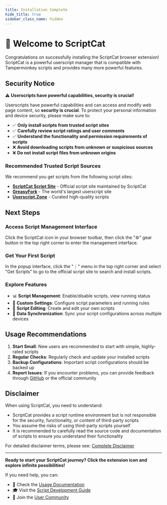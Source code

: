 ```yaml
---
title: Installation Complete
hide_title: true
sidebar_class_name: hidden
---
```


# 🎉 Welcome to ScriptCat

Congratulations on successfully installing the ScriptCat browser extension! ScriptCat is a powerful userscript manager that is compatible with Tampermonkey scripts and provides many more powerful features.

## Security Notice

⚠️ **Userscripts have powerful capabilities, security is crucial!**

Userscripts have powerful capabilities and can access and modify web page content, so **security is crucial**. To protect your personal information and device security, please make sure to:

- ✅ **Only install scripts from trusted script sites**
- ✅ **Carefully review script ratings and user comments**
- ✅ **Understand the functionality and permission requirements of scripts**
- ❌ **Avoid downloading scripts from unknown or suspicious sources**
- ❌ **Do not install script files from unknown origins**

### Recommended Trusted Script Sources

We recommend you get scripts from the following script sites:

- **[ScriptCat Script Site](https://scriptcat.org/)** - Official script site maintained by ScriptCat
- **[GreasyFork](https://greasyfork.org/)** - The world's largest userscript site
- **[Userscript.Zone](https://www.userscript.zone/)** - Curated high-quality scripts

## Next Steps

### Access Script Management Interface

Click the ScriptCat icon in your browser toolbar, then click the "⚙️" gear button in the top right corner to enter the management interface.

### Get Your First Script

In the popup interface, click the "⋮" menu in the top right corner and select "Get Scripts" to go to the official script site to search and install scripts.

### Explore Features

- 📊 **Script Management**: Enable/disable scripts, view running status
- 🔧 **Custom Settings**: Configure script parameters and running rules
- 📝 **Script Editing**: Create and edit your own scripts
- 🔄 **Data Synchronization**: Sync your script configurations across multiple devices

## Usage Recommendations

1. **Start Small**: New users are recommended to start with simple, highly-rated scripts
2. **Regular Checks**: Regularly check and update your installed scripts
3. **Backup Configurations**: Important script configurations should be backed up
4. **Report Issues**: If you encounter problems, you can provide feedback through [GitHub](https://github.com/scriptscat/scriptcat) or the official community

## Disclaimer

When using ScriptCat, you need to understand:

- ScriptCat provides a script runtime environment but is not responsible for the security, functionality, or content of third-party scripts
- You assume the risks of using third-party scripts yourself
- It is recommended to carefully read the source code and documentation of scripts to ensure you understand their functionality

For detailed disclaimer terms, please see: [Complete Disclaimer](/docs/use/policy/disclaimer/)

---

**Ready to start your ScriptCat journey? Click the extension icon and explore infinite possibilities!**

If you need help, you can:

- 📖 Check the [Usage Documentation](/docs/use/use/)
- 🎓 Visit the [Script Development Guide](https://learn.scriptcat.org/)
- 💬 Join the [User Community](https://discord.gg/JF76nHCCM7)
